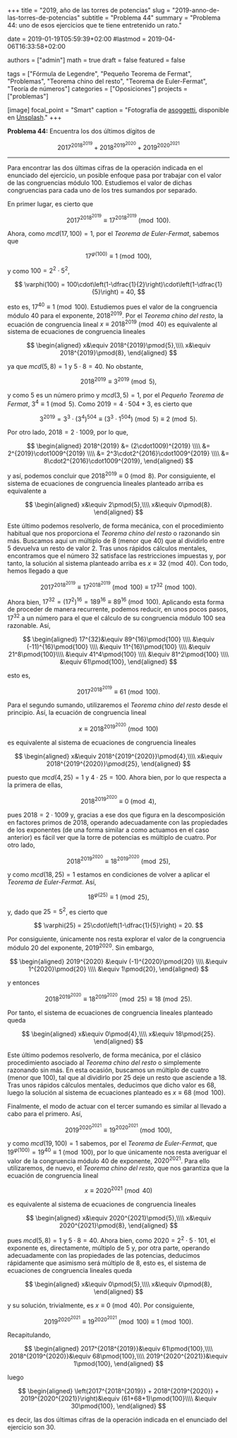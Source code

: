+++
title = "2019, año de las torres de potencias"
slug  = "2019-anno-de-las-torres-de-potencias"
subtitle = "Problema 44"
summary  = "Problema 44: uno de esos ejercicios que te tiene entretenido un rato."

date     = 2019-01-19T05:59:39+02:00
#lastmod = 2019-04-06T16:33:58+02:00

authors  = ["admin"]
math     = true
draft    = false
featured = false

tags       = ["Fórmula de Legendre", "Pequeño Teorema de Fermat", "Problemas", "Teorema chino del resto", "Teorema de Euler-Fermat", "Teoría de números"]
categories = ["Oposiciones"]
projects   = ["problemas"]

[image]
  focal_point = "Smart"
  caption     = "Fotografía de [asoggetti](https://unsplash.com/@asoggetti), disponible en [Unsplash](https://unsplash.com/photos/T-6J6uvjDec)."
+++

**Problema 44:** Encuentra los dos últimos dígitos de

$$
2017^{2018^{2019}} + 2018^{2019^{2020}} + 2019^{2020^{2021}}
$$

***

Para encontrar las dos últimas cifras de la operación indicada en el enunciado del ejercicio, un posible enfoque pasa por trabajar con el valor de las congruencias módulo $100$. Estudiemos el valor de dichas congruencias para cada uno de los tres sumandos por separado.

En primer lugar, es cierto que

$$
2017^{2018^{2019}}\equiv 17^{2018^{2019}}\pmod{100}.
$$

Ahora, como $mcd(17,100) = 1$, por el *Teorema de Euler-Fermat*, sabemos que 

$$
17^{\varphi(100)}\equiv 1\pmod{100},
$$

y como $100 = 2^2\cdot5^2$, 

$$
\varphi(100) = 100\cdot\left(1-\dfrac{1}{2}\right)\cdot\left(1-\dfrac{1}{5}\right) = 40,
$$

esto es, $17^{40}\equiv 1\pmod{100}$. Estudiemos pues el valor de la congruencia módulo $40$ para el exponente, $2018^{2019}$. Por el *Teorema chino del resto*, la ecuación de congruencia lineal $x\equiv 2018^{2019}\pmod{40}$ es equivalente al sistema de ecuaciones de congruencia lineales

$$
\begin{aligned}
x&\equiv 2018^{2019}\pmod{5},\\\\ x&\equiv 2018^{2019}\pmod{8},
\end{aligned}
$$

ya que $mcd(5,8)=1$ y $5\cdot8 = 40$. No obstante,

$$
2018^{2019}\equiv 3^{2019}\pmod{5},
$$

y como $5$ es un número primo y $mcd(3,5) = 1$, por el *Pequeño Teorema de Fermat*, $3^4\equiv 1\pmod{5}$. Como $2019 = 4\cdot 504 + 3$, es cierto que

$$
3^{2019} = 3^3\cdot (3^4)^{504}\equiv (3^3\cdot 1^{504})\pmod{5} \equiv 2\pmod{5}.
$$

Por otro lado, $2018 = 2\cdot1009$, por lo que,

$$
\begin{aligned}
2018^{2019} &= (2\cdot1009)^{2019} \\\\ &= 2^{2019}\cdot1009^{2019} \\\\ &= 2^3\cdot2^{2016}\cdot1009^{2019} \\\\ &= 8\cdot2^{2016}\cdot1009^{2019},
\end{aligned}
$$

y así, podemos concluir que $2018^{2019}\equiv 0\pmod{8}$. Por consiguiente, el sistema de ecuaciones de congruencia lineales planteado arriba es equivalente a

$$
\begin{aligned}
x&\equiv 2\pmod{5},\\\\ x&\equiv 0\pmod{8}.
\end{aligned}
$$

Este último podemos resolverlo, de forma mecánica, con el procedimiento habitual que nos proporciona el *Teorema chino del resto* o razonando sin más. Buscamos aquí un múltiplo de $8$ (menor que $40$) que al dividirlo entre $5$ devuelva un resto de valor $2$. Tras unos rápidos cálculos mentales, encontramos que el número $32$ satisface las restricciones impuestas y, por tanto, la solución al sistema planteado arriba es $x\equiv 32\pmod{40}$. Con todo, hemos llegado a que

$$
2017^{2018^{2019}}\equiv 17^{2018^{2019}}\pmod{100}\equiv 17^{32}\pmod{100}.
$$

Ahora bien, $17^{32} = (17^2)^{16} = 189^{16}\equiv 89^{16}\pmod{100}$. Aplicando esta forma de proceder de manera recurrente, podemos reducir, en unos pocos pasos, $17^{32}$ a un número para el que el cálculo de su congruencia módulo $100$ sea razonable. Así,

$$
\begin{aligned}
17^{32}&\equiv 89^{16}\pmod{100} \\\\ &\equiv (-11)^{16}\pmod{100} \\\\ &\equiv 11^{16}\pmod{100} \\\\ &\equiv 21^8\pmod{100}\\\\ &\equiv 41^4\pmod{100} \\\\ &\equiv 81^2\pmod{100} \\\\ &\equiv 61\pmod{100},
\end{aligned}
$$

esto es,

$$
2017^{2018^{2019}}\equiv 61\pmod{100}.
$$

Para el segundo sumando, utilizaremos el *Teorema chino del resto* desde el principio. Así, la ecuación de congruencia lineal

$$
x\equiv 2018^{2019^{2020}}\pmod{100}
$$

es equivalente al sistema de ecuaciones de congruencia lineales

$$
\begin{aligned}
x&\equiv 2018^{2019^{2020}}\pmod{4},\\\\ x&\equiv 2018^{2019^{2020}}\pmod{25},
\end{aligned}
$$

puesto que $mcd(4,25)=1$ y $4\cdot25=100$. Ahora bien, por lo que respecta a la primera de ellas,

$$
2018^{2019^{2020}}\equiv 0\pmod{4},
$$

pues $2018 = 2\cdot1009$ y, gracias a ese dos que figura en la descomposición en factores primos de $2018$, operando adecuadamente con las propiedades de los exponentes (de una forma similar a como actuamos en el caso anterior) es fácil ver que la torre de potencias es múltiplo de cuatro. Por otro lado,

$$
2018^{2019^{2020}}\equiv 18^{2019^{2020}}\pmod{25},
$$

y como $mcd(18,25)=1$ estamos en condiciones de volver a aplicar el *Teorema de Euler-Fermat*. Así,

$$
18^{\varphi(25)}\equiv 1\pmod{25},
$$

y, dado que $25=5^2$, es cierto que

$$
\varphi(25) = 25\cdot\left(1-\dfrac{1}{5}\right) = 20.
$$

Por consiguiente, únicamente nos resta explorar el valor de la congruencia módulo $20$ del exponente, $2019^{2020}$. Sin embargo,

$$
\begin{aligned}
2019^{2020} &\equiv (-1)^{2020}\pmod{20} \\\\ &\equiv 1^{2020}\pmod{20} \\\\ &\equiv 1\pmod{20},
\end{aligned}
$$

y entonces

$$
2018^{2019^{2020}}\equiv 18^{2019^{2020}}\pmod{25}\equiv 18\pmod{25}.
$$

Por tanto, el sistema de ecuaciones de congruencia lineales planteado queda

$$
\begin{aligned}
x&\equiv 0\pmod{4},\\\\ x&\equiv 18\pmod{25}.
\end{aligned}
$$

Este último podemos resolverlo, de forma mecánica, por el clásico procedimiento asociado al *Teorema chino del resto* o simplemente razonando sin más. En esta ocasión, buscamos un múltiplo de cuatro (menor que $100$), tal que al dividirlo por $25$ deje un resto que asciende a $18$. Tras unos rápidos cálculos mentales, deducimos que dicho valor es $68$, luego la solución al sistema de ecuaciones planteado es $x\equiv 68\pmod{100}$.

Finalmente, el modo de actuar con el tercer sumando es similar al llevado a cabo para el primero. Así,

$$
2019^{2020^{2021}}\equiv 19^{2020^{2021}}\pmod{100},
$$

y como $mcd(19,100)=1$ sabemos, por el *Teorema de Euler-Fermat*, que $19^{\varphi(100)} = 19^{40}\equiv 1\pmod{100}$, por lo que únicamente nos resta averiguar el valor de la congruencia módulo $40$ de exponente, $2020^{2021}$. Para ello utilizaremos, de nuevo, el *Teorema chino del resto*, que nos garantiza que la ecuación de congruencia lineal

$$
x\equiv 2020^{2021}\pmod{40}
$$

es equivalente al sistema de ecuaciones de congruencia lineales

$$
\begin{aligned}
x&\equiv 2020^{2021}\pmod{5},\\\\ x&\equiv 2020^{2021}\pmod{8},
\end{aligned}
$$

pues $mcd(5,8)=1$ y $5\cdot8=40$. Ahora bien, como $2020 = 2^2\cdot5\cdot101$, el exponente es, directamente, múltiplo de $5$ y, por otra parte, operando adecuadamente con las propiedades de las potencias, deducimos rápidamente que asimismo será múltiplo de $8$, esto es, el sistema de ecuaciones de congruencia lineales queda

$$
\begin{aligned}
x&\equiv 0\pmod{5},\\\\ x&\equiv 0\pmod{8},
\end{aligned}
$$

y su solución, trivialmente, es $x\equiv 0\pmod{40}$. Por consiguiente,

$$
2019^{2020^{2021}}\equiv 19^{2020^{2021}}\pmod{100}\equiv 1\pmod{100}.
$$

Recapitulando,

$$
\begin{aligned}
2017^{2018^{2019}}&\equiv 61\pmod{100},\\\\ 2018^{2019^{2020}}&\equiv 68\pmod{100},\\\\ 2019^{2020^{2021}}&\equiv  1\pmod{100},
\end{aligned}
$$

luego

$$
\begin{aligned}
\left(2017^{2018^{2019}} + 2018^{2019^{2020}} + 2019^{2020^{2021}}\right)&\equiv (61+68+1)\pmod{100}\\\\ &\equiv 30\pmod{100},
\end{aligned}
$$

es decir, las dos últimas cifras de la operación indicada en el enunciado del ejercicio son $30$.
